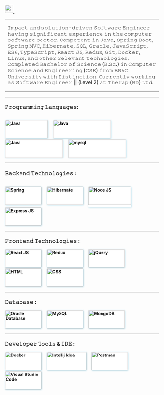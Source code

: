 
<a href="https://www.linkedin.com/in/md-sakib-khan/">
<img height="26em" src="https://img.shields.io/badge/-Md. Sakib Khan-038bc1?style=flat-square&logo=Linkedin&logoColor=white"/>
</a> &nbsp


<table>
<td>
<p>
𝙸𝚖𝚙𝚊𝚌𝚝 𝚊𝚗𝚍 𝚜𝚘𝚕𝚞𝚝𝚒𝚘𝚗-𝚍𝚛𝚒𝚟𝚎𝚗 𝚂𝚘𝚏𝚝𝚠𝚊𝚛𝚎 𝙴𝚗𝚐𝚒𝚗𝚎𝚎𝚛 𝚑𝚊𝚟𝚒𝚗𝚐 𝚜𝚒𝚐𝚗𝚒𝚏𝚒𝚌𝚊𝚗𝚝 𝚎𝚡𝚙𝚎𝚛𝚒𝚎𝚗𝚌𝚎 𝚒𝚗 𝚝𝚑𝚎 𝚌𝚘𝚖𝚙𝚞𝚝𝚎𝚛 𝚜𝚘𝚏𝚝𝚠𝚊𝚛𝚎 𝚜𝚎𝚌𝚝𝚘𝚛. 𝙲𝚘𝚖𝚙𝚎𝚝𝚎𝚗𝚝 𝚒𝚗 𝙹𝚊𝚟𝚊, 𝚂𝚙𝚛𝚒𝚗𝚐 𝙱𝚘𝚘𝚝, 𝚂𝚙𝚛𝚒𝚗𝚐 𝙼𝚅𝙲, 𝙷𝚒𝚋𝚎𝚛𝚗𝚊𝚝𝚎, 𝚂𝚀𝙻, 𝙶𝚛𝚊𝚍𝚕𝚎, 𝙹𝚊𝚟𝚊𝚂𝚌𝚛𝚒𝚙𝚝, 𝙴𝚂𝟼, 𝚃𝚢𝚙𝚎𝚂𝚌𝚛𝚒𝚙𝚝, 𝚁𝚎𝚊𝚌𝚝 𝙹𝚂, 𝚁𝚎𝚍𝚞𝚡, 𝙶𝚒𝚝, 𝙳𝚘𝚌𝚔𝚎𝚛, 𝙻𝚒𝚗𝚞𝚡, 𝚊𝚗𝚍 𝚘𝚝𝚑𝚎𝚛 𝚛𝚎𝚕𝚎𝚟𝚊𝚗𝚝 𝚝𝚎𝚌𝚑𝚗𝚘𝚕𝚘𝚐𝚒𝚎𝚜. 𝙲𝚘𝚖𝚙𝚕𝚎𝚝𝚎𝚍 𝙱𝚊𝚌𝚑𝚎𝚕𝚘𝚛 𝚘𝚏 𝚂𝚌𝚒𝚎𝚗𝚌𝚎 (𝙱.𝚂𝚌.) 𝚒𝚗 𝙲𝚘𝚖𝚙𝚞𝚝𝚎𝚛 𝚂𝚌𝚒𝚎𝚗𝚌𝚎 𝚊𝚗𝚍 𝙴𝚗𝚐𝚒𝚗𝚎𝚎𝚛𝚒𝚗𝚐 (𝙲𝚂𝙴) 𝚏𝚛𝚘𝚖 𝙱𝚁𝙰𝙲 𝚄𝚗𝚒𝚟𝚎𝚛𝚜𝚒𝚝𝚢 𝚠𝚒𝚝𝚑 𝙳𝚒𝚜𝚝𝚒𝚗𝚌𝚝𝚒𝚘𝚗. 𝙲𝚞𝚛𝚛𝚎𝚗𝚝𝚕𝚢 𝚠𝚘𝚛𝚔𝚒𝚗𝚐 𝚊𝚜 𝚂𝚘𝚏𝚝𝚠𝚊𝚛𝚎 𝙴𝚗𝚐𝚒𝚗𝚎𝚎𝚛 || (Level 2) 𝚊𝚝 𝚃𝚑𝚎𝚛𝚊𝚙 (𝙱𝙳) 𝙻𝚝𝚍.
</p>
</td>
</table> 


<hr>
<h3 align="left"><b>𝙿𝚛𝚘𝚐𝚛𝚊𝚖𝚖𝚒𝚗𝚐 𝙻𝚊𝚗𝚐𝚞𝚊𝚐𝚎𝚜:</h3>
<p>
<br> 
    <img 
        src="https://www.vectorlogo.zone/logos/java/java-horizontal.svg" 
        style="background-color: white;
                box-shadow: 1px 1px 5px 0 lightblue;
                border-radius: 0.2em" 
        alt="Java" width="140" height="60"/> &nbsp &nbsp
    <img 
        src="https://www.vectorlogo.zone/logos/javascript/javascript-horizontal.svg"
        style="background-color: white;
                box-shadow: 1px 1px 5px 0 lightblue;
                border-radius: 0.2em" 
        alt="Java" width="190" height="60"/> &nbsp &nbsp
    <img 
        src="https://www.vectorlogo.zone/logos/typescriptlang/typescriptlang-official.svg" 
        style="background-color: white;
                box-shadow: 1px 1px 5px 0 lightblue;
                border-radius: 0.2em" 
        alt="Java" width="190" height="60"/> &nbsp &nbsp
    <img 
        src="https://www.vectorlogo.zone/logos/python/python-official.svg" 
        style="background-color: white;
                box-shadow: 1px 1px 5px 0 lightblue;
                border-radius: 0.2em"  
        alt="mysql" width="190" height="60"/>&nbsp
</p>
<hr>

<h3 align="left"><b>𝙱𝚊𝚌𝚔𝚎𝚗𝚍 𝚃𝚎𝚌𝚑𝚗𝚘𝚕𝚘𝚐𝚒𝚎𝚜 :</h3>
<p>
<br>
    <img 
        src="https://www.vectorlogo.zone/logos/springio/springio-ar21.svg" 
        style="background-color: white;
                box-shadow: 1px 1px 5px 0 lightblue;
                border-radius: 0.2em" 
        alt="Spring" width="120" height="60"/> &nbsp &nbsp
    <img 
        src="https://www.vectorlogo.zone/logos/hibernate/hibernate-ar21.svg"
        style="background-color: white;
                box-shadow: 1px 1px 5px 0 lightblue;
                border-radius: 0.2em" 
        alt="Hibernate" width="120" height="60"/> &nbsp &nbsp
    <img 
        src="https://www.vectorlogo.zone/logos/nodejs/nodejs-horizontal.svg" 
        style="background-color: white;
                padding-bottom: 8px;
                box-shadow: 1px 1px 5px 0 lightblue;
                border-radius: 0.2em" 
        alt="Node JS" width="140" height="60"/> &nbsp &nbsp
    <img 
        src="https://www.vectorlogo.zone/logos/expressjs/expressjs-ar21.svg"
        style="background-color: white;
                box-shadow: 1px 1px 5px 0 lightblue;
                border-radius: 0.2em" 
        alt="Express JS" width="120" height="60"/> &nbsp &nbsp
</p>
<hr>

<h3 align="left"><b>𝙵𝚛𝚘𝚗𝚝𝚎𝚗𝚍 𝚃𝚎𝚌𝚑𝚗𝚘𝚕𝚘𝚐𝚒𝚎𝚜 :</h3>
<p>
    <img 
        src="https://www.vectorlogo.zone/logos/reactjs/reactjs-ar21.svg" 
        style="background-color: white;
                box-shadow: 1px 1px 5px 0 lightblue;
                border-radius: 0.2em" 
        alt="React JS"
        width="120" height="60"/> &nbsp &nbsp
    <img 
        src="https://www.codespot.org/assets/cover/redux-landscape.png" 
        style="background-color: white;
                box-shadow: 1px 1px 5px 0 lightblue;
                border-radius: 0.2em" 
        alt="Redux"
        width="120" height="60"/> &nbsp &nbsp
    <img 
        src="https://www.vectorlogo.zone/logos/jquery/jquery-ar21.svg"
        style="background-color: white;
                box-shadow: 1px 1px 5px 0 lightblue;
                border-radius: 0.2em" 
        alt="jQuery" width="120" height="60"/> &nbsp &nbsp
    <img 
        src="https://www.vectorlogo.zone/logos/w3_html5/w3_html5-ar21.svg"
        style="background-color: white;
                box-shadow: 1px 1px 5px 0 lightblue;
                border-radius: 0.2em" 
        alt="HTML" width="120" height="60"/> &nbsp &nbsp
    <img 
        src="https://www.vectorlogo.zone/logos/w3_css/w3_css-ar21.svg"
        style="background-color: white;
                box-shadow: 1px 1px 5px 0 lightblue;
                border-radius: 0.2em" 
        alt="CSS" width="120" height="60"/> &nbsp &nbsp
</p>

<hr>
<h3 align="left"><b>𝙳𝚊𝚝𝚊𝚋𝚊𝚜𝚎 :</h3>
    <img 
        src="https://upload.wikimedia.org/wikipedia/commons/d/d6/%D8%A6%DB%86%D8%B1%D8%A7%DA%A9%DA%B5.png"
        style="background-color: white;
                box-shadow: 1px 1px 5px 0 lightblue;
                border-radius: 0.2em" 
        alt="Oracle Database" width="120" height="60"/> &nbsp &nbsp
    <img 
        src="https://www.vectorlogo.zone/logos/mysql/mysql-horizontal.svg"
        style="background-color: white;
                box-shadow: 1px 1px 5px 0 lightblue;
                border-radius: 0.2em" 
        alt="MySQL" width="120" height="60"/> &nbsp &nbsp
    <img 
        src="https://www.vectorlogo.zone/logos/mongodb/mongodb-ar21.svg"
        style="background-color: white;
                box-shadow: 1px 1px 5px 0 lightblue;
                border-radius: 0.2em" 
        alt="MongoDB" width="120" height="60"/> &nbsp &nbsp
<p>

<hr>
<h3 align="left"><b>𝙳𝚎𝚟𝚎𝚕𝚘𝚙𝚎𝚛 𝚃𝚘𝚘𝚕𝚜 & 𝙸𝙳𝙴 :</h3>
    <img 
        src="https://www.vectorlogo.zone/logos/docker/docker-ar21.svg"
        style="background-color: white;
                box-shadow: 1px 1px 5px 0 lightblue;
                border-radius: 0.2em" 
        alt="Docker" width="120" height="60"/> &nbsp &nbsp
    <img 
        src="https://icon-library.com/images/intellij-idea-icon/intellij-idea-icon-26.jpg"
        style="background-color: white;
                box-shadow: 1px 1px 5px 0 lightblue;
                border-radius: 0.2em" 
        alt="Intellij Idea" width="130" height="60"/> &nbsp &nbsp
    <img 
        src="https://www.vectorlogo.zone/logos/getpostman/getpostman-ar21.svg"
        style="background-color: white;
                box-shadow: 1px 1px 5px 0 lightblue;
                border-radius: 0.2em" 
        alt="Postman" width="120" height="60"/> &nbsp &nbsp
    <img 
        src="https://www.vectorlogo.zone/logos/visualstudio_code/visualstudio_code-ar21.svg"
        style="background-color: white;
                box-shadow: 1px 1px 5px 0 lightblue;
                border-radius: 0.2em" 
        alt="Visual Studio Code" width="120" height="60"/> &nbsp &nbsp
<p>

